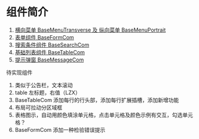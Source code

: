 # 组件简介
1. [横向菜单 BaseMenuTransverse 及 纵向菜单 BaseMenuPortrait](./BaseMenu/baseMenu.md)
2. [表单组件 BaseFormCom](./BaseForm/baseForm.md)
3. [搜索条件组件 BaseSearchCom](./BaseSearch/baseSearch.md)
4. [基础列表组件 BaseTableCom](./BaseTable/baseTable.md)
5. [提示弹窗 BaseMessageCom](./BaseMessage/BaseMessage.md)






待实现组件
1. 类似于公告栏，文本滚动
2. table 左标题，右值（LZX）
3. BaseTableCom 添加每行的行头部，添加每行扩展插槽，添加新增功能
4. 布局可拉动分区域框
5. 表格图示，自动用颜色填涂单元格，点击单元格及颜色示例有交互，勾选单元格？
6. BaseFormCom 添加一种检验错误提示



